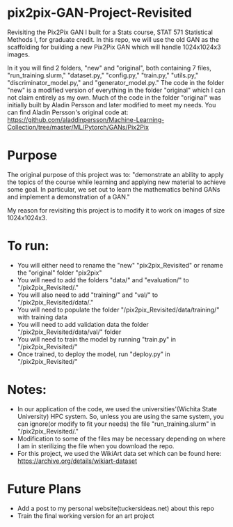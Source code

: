 # pix2pix-GAN-Project-Revisited
Revisiting the Pix2Pix GAN I built for a Stats course, STAT 571 Statistical Methods I, for graduate credit. In this repo, we will use the old GAN as the scaffolding for building a new Pix2Pix GAN which will handle 1024x1024x3 images.

In it you will find 2 folders, "new" and "original", both containing 7 files, "run_training.slurm," "dataset.py," "config.py," "train.py," "utils.py," "discriminator_model.py," and "generator_model.py." The code in the folder "new" is a modified version of everything in the folder "original" which I can 
not claim entirely as my own. Much of the code in the folder "original" was initially built by Aladin Persson and later modified to meet my needs.  You can find Aladin Persson's original code at:
  https://github.com/aladdinpersson/Machine-Learning-Collection/tree/master/ML/Pytorch/GANs/Pix2Pix

# Purpose
The original purpose of this project was to: "demonstrate an ability to apply the topics of the course while learning and applying new material
to achieve some goal. In particular, we set out to learn the mathematics behind GANs and implement a demonstration of a GAN."

My reason for revisiting this project is to modify it to work on images of size 1024x1024x3.

# To run:
- You will either need to rename the "new" "pix2pix_Revisited" or rename the "original" folder "pix2pix"
- You will need to add the folders "data/" and "evaluation/" to "/pix2pix_Revisited/."
- You will also need to add "training/" and "val/" to "/pix2pix_Revisited/data/."
- You will need to populate the folder "/pix2pix_Revisited/data/training/" with training data
- You will need to add validation data the folder "/pix2pix_Revisited/data/val/" folder
- You will need to train the model by running "train.py" in "/pix2pix_Revisited/"
- Once trained, to deploy the model, run "deploy.py" in "/pix2pix_Revisited/"

# Notes:
- In our application of the code, we used the universities'(Wichita State University) HPC system. So, unless you are using the 
same system, you can ignore(or modify to fit your needs) the file "run_training.slurm" in "/pix2pix_Revisited/."
- Modification to some of the files may be necessary depending on where I am in sterilizing the file when you download 
the repo.
- For this project, we used the WikiArt data set which can be found here:
https://archive.org/details/wikiart-dataset

# Future Plans
- Add a post to my personal website(tuckersideas.net) about this repo
- Train the final working version for an art project
